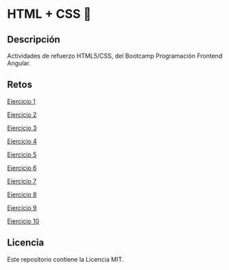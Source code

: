 # HTML + CSS 💫

## Descripción

Actividades de refuerzo HTML5/CSS, del Bootcamp Programación Frontend Angular.

## Retos

[Ejercicio 1](https://carlesnacher.github.io/cnv-se02-html-css-03112022/Ex1/)

[Ejercicio 2](https://carlesnacher.github.io/cnv-se02-html-css-03112022/Ex2/ejercicio.html)

[Ejercicio 3](https://carlesnacher.github.io/cnv-se02-html-css-03112022/Ex3/)

[Ejercicio 4](https://carlesnacher.github.io/cnv-se02-html-css-03112022/Ex4/)

[Ejercicio 5](https://carlesnacher.github.io/cnv-se02-html-css-03112022/Ex5/)

[Ejercicio 6](https://carlesnacher.github.io/cnv-se02-html-css-03112022/parquenatural/)

[Ejercicio 7](https://carlesnacher.github.io/cnv-se02-html-css-03112022/Ex7/)

[Ejercicio 8](https://carlesnacher.github.io/cnv-se02-html-css-03112022/Ex8/)

[Ejercicio 9](https://carlesnacher.github.io/cnv-se02-html-css-03112022/Ex9/)

[Ejercicio 10](https://carlesnacher.github.io/cnv-se02-html-css-03112022/Ex10/)


## Licencia

Este repositorio contiene la Licencia MIT.
